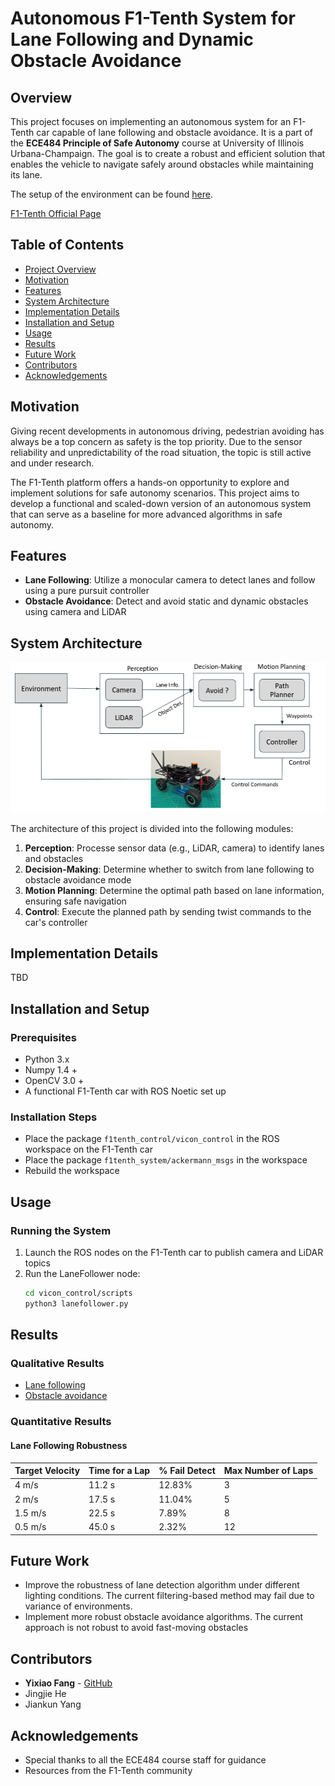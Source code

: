 # Autonomous F1-Tenth System for Lane Following and Dynamic Obstacle Avoidance

## Overview
This project focuses on implementing an autonomous system for an F1-Tenth car capable of lane following and obstacle avoidance. It is a part of the **ECE484 Principle of Safe Autonomy** course at University of Illinois Urbana-Champaign. The goal is to create a robust and efficient solution that enables the vehicle to navigate safely around obstacles while maintaining its lane.

The setup of the environment can be found [here](https://publish.illinois.edu/robotics-autonomy-resources/f1tenth/).

[F1-Tenth Official Page](https://f1tenth.org/)

## Table of Contents
- [Project Overview](#overview)
- [Motivation](#motivation)
- [Features](#features)
- [System Architecture](#system-architecture)
- [Implementation Details](#implementation-details)
- [Installation and Setup](#installation-and-setup)
- [Usage](#usage)
- [Results](#results)
- [Future Work](#future-work)
- [Contributors](#contributors)
- [Acknowledgements](#acknowledgements)

## Motivation
Giving recent developments in autonomous driving, pedestrian avoiding has always be a top concern as safety is the top priority. Due to the sensor reliability and unpredictability of the road situation, the topic is still active and under research. 

The F1-Tenth platform offers a hands-on opportunity to explore and implement solutions for safe autonomy scenarios. This project aims to develop a functional and scaled-down version of an autonomous system that can serve as a baseline for more advanced algorithms in safe autonomy.

## Features
- **Lane Following**: Utilize a monocular camera to detect lanes and follow using a pure pursuit controller
- **Obstacle Avoidance**: Detect and avoid static and dynamic obstacles using camera and LiDAR


## System Architecture
![System Architecture Diagram](block_diagram.png)

The architecture of this project is divided into the following modules:
1. **Perception**: Processe sensor data (e.g., LiDAR, camera) to identify lanes and obstacles
2. **Decision-Making**: Determine whether to switch from lane following to obstacle avoidance mode
3. **Motion Planning**: Determine the optimal path based on lane information, ensuring safe navigation
4. **Control**: Execute the planned path by sending twist commands to the car's controller


## Implementation Details
TBD


## Installation and Setup
### Prerequisites
- Python 3.x
- Numpy 1.4 +
- OpenCV 3.0 +
- A functional F1-Tenth car with ROS Noetic set up

### Installation Steps
- Place the package `f1tenth_control/vicon_control` in the ROS workspace on the F1-Tenth car
- Place the package `f1tenth_system/ackermann_msgs` in the workspace
- Rebuild the workspace
    

## Usage
### Running the System
1. Launch the ROS nodes on the F1-Tenth car to publish camera and LiDAR topics
2. Run the LaneFollower node:
    ```bash
    cd vicon_control/scripts
    python3 lanefollower.py
    ```


## Results
### Qualitative Results
- [Lane following](https://drive.google.com/file/d/1f9NQm4eKVa1SLJ_fwDYRuE5nmd7A-tVC/view?usp=sharing)
- [Obstacle avoidance](https://drive.google.com/file/d/1kjLTOfaxQiwLivaiRInXGz8rtO7P9P3L/view?usp=sharing)

### Quantitative Results
#### Lane Following Robustness
| Target Velocity| Time for a Lap  | % Fail Detect   | Max Number of Laps |
|---------|-----------------|-----------------|-----------------|
| 4 m/s   | 11.2 s          | 12.83%          | 3               |
| 2 m/s   | 17.5 s          | 11.04%          | 5               |
| 1.5 m/s | 22.5 s          | 7.89%           | 8               |
| 0.5 m/s | 45.0 s          | 2.32%           | 12              |

## Future Work
- Improve the robustness of lane detection algorithm under different lighting conditions. The current filtering-based method may fail due to variance of environments.
- Implement more robust obstacle avoidance algorithms. The current approach is not robust to avoid fast-moving obstacles

## Contributors
- **Yixiao Fang** - [GitHub](https://github.com/jimmyfyx)
- Jingjie He
- Jiankun Yang

## Acknowledgements
- Special thanks to all the ECE484 course staff for guidance
- Resources from the F1-Tenth community

